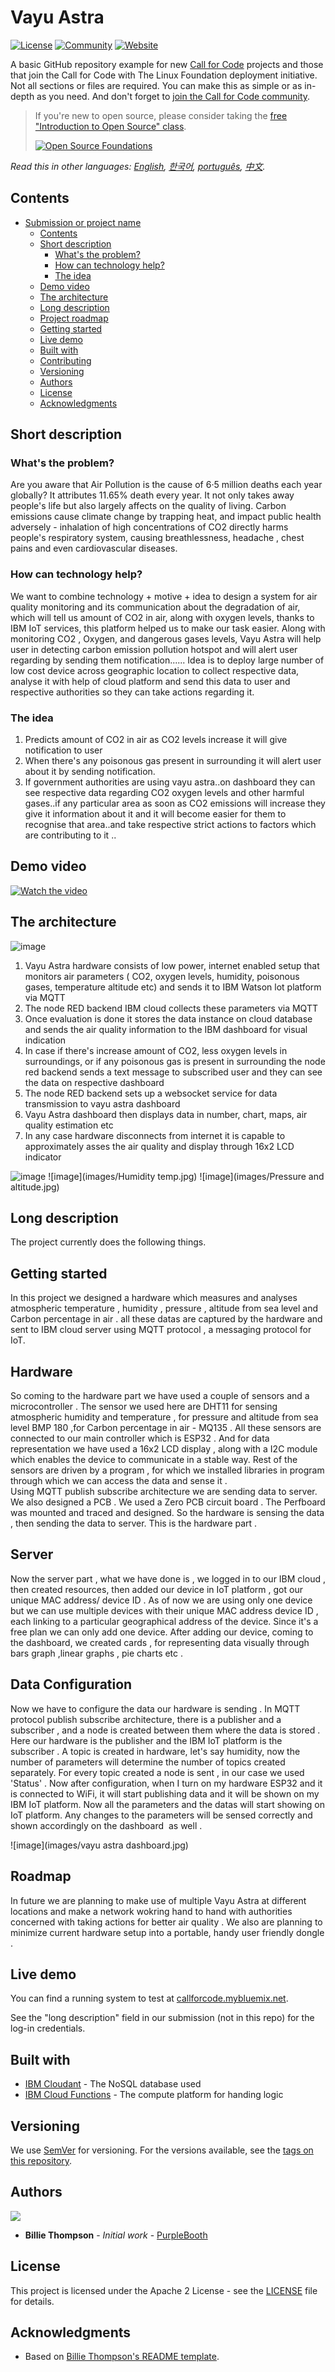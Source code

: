 # Vayu Astra

[![License](https://img.shields.io/badge/License-Apache2-blue.svg)](https://www.apache.org/licenses/LICENSE-2.0) [![Community](https://img.shields.io/badge/Join-Community-blue)](https://developer.ibm.com/callforcode/solutions/projects/get-started/) [![Website](https://img.shields.io/badge/View-Website-blue)](https://sample-project.s3-web.us-east.cloud-object-storage.appdomain.cloud/)

A basic GitHub repository example for new [Call for Code](https://developer.ibm.com/callforcode/) projects and those that join the Call for Code with The Linux Foundation deployment initiative. Not all sections or files are required. You can make this as simple or as in-depth as you need. And don't forget to [join the Call for Code community](https://developer.ibm.com/callforcode/solutions/projects/get-started/).

> If you're new to open source, please consider taking the [free "Introduction to Open Source" class](https://cognitiveclass.ai/courses/introduction-to-open-source).
> 
> [![Open Source Foundations](images/open-source-foundations.png)](https://cognitiveclass.ai/courses/introduction-to-open-source)

_Read this in other languages: [English](README.md), [한국어](./docs/README.ko.md), [português](./docs/README.pt_br.md), [中文](./docs/README.zh.md)._ 

## Contents

- [Submission or project name](#submission-or-project-name)
  - [Contents](#contents)
  - [Short description](#short-description)
    - [What's the problem?](#whats-the-problem)
    - [How can technology help?](#how-can-technology-help)
    - [The idea](#the-idea)
  - [Demo video](#demo-video)
  - [The architecture](#the-architecture)
  - [Long description](#long-description)
  - [Project roadmap](#project-roadmap)
  - [Getting started](#getting-started)
  - [Live demo](#live-demo)
  - [Built with](#built-with)
  - [Contributing](#contributing)
  - [Versioning](#versioning)
  - [Authors](#authors)
  - [License](#license)
  - [Acknowledgments](#acknowledgments)

## Short description

### What's the problem?

Are you aware that Air Pollution is the cause of 6·5 million deaths each year globally? It attributes 11.65% death every year. It not only takes away people's life but also largely affects on the quality of living. 
Carbon emissions cause climate change by trapping heat, and impact public health adversely - inhalation of high concentrations of CO2 directly harms people's respiratory system, causing breathlessness, headache , chest pains and even cardiovascular diseases.


### How can technology help?

We want to combine technology + motive + idea to design a system for air quality monitoring and its communication about the degradation of air, which will tell us amount of CO2 in air, along with oxygen levels, thanks to  IBM IoT services, this platform helped us to make our task easier. Along with monitoring CO2 , Oxygen, and dangerous gases levels, Vayu Astra will help user in detecting carbon emission pollution hotspot and will alert user regarding by sending them notification......
Idea is to deploy large number of low cost device across geographic location to collect respective data, analyse it with help of cloud platform and send this data to user and respective authorities so they can take actions regarding it.

### The idea
1) Predicts amount of CO2 in air as CO2 levels increase it will give notification to user
2) When there's any poisonous gas present in surrounding it will alert user about it by sending notification. 
4) If government authorities are using vayu astra..on dashboard they can see respective data regarding CO2 oxygen levels and other harmful gases..if any particular area as soon as CO2 emissions will increase they give it information about it and it will become easier for them to recognise that area..and take respective strict actions to  factors which are contributing to it ..


## Demo video

[![Watch the video](https://raw.githubusercontent.com/Liquid-Prep/Liquid-Prep/main/images/readme/IBM-interview-video-image.png)](https://youtu.be/vOgCOoy_Bx0)

## The architecture

![image](images/architechture.png)


1) Vayu Astra hardware consists of low power, internet enabled setup that monitors air parameters ( CO2, oxygen levels, humidity, poisonous gases, temperature altitude etc) and sends it to IBM  Watson lot platform via MQTT
2) The node RED backend IBM cloud collects these parameters via MQTT
3) Once evaluation is done it stores the data instance on cloud database and sends the air quality information to the IBM dashboard for visual indication
4) In case if there's increase amount of CO2, less oxygen levels in surroundings, or if any poisonous gas is present in surrounding the node red backend sends a text message to subscribed user and  they can see the data on respective dashboard
5) The node RED backend sets up a websocket service for data transmission to vayu astra dashboard
6) Vayu Astra dashboard then displays data in number, chart, maps, air quality estimation etc
7) In any case hardware disconnects from internet it is capable to approximately asses the air quality and display through 16x2 LCD indicator

![image](images/CO2.jpg)
![image](images/Humidity temp.jpg)
![image](images/Pressure and altitude.jpg)


## Long description

The project currently does the following things.

## Getting started
In this project we designed  a hardware which measures and analyses atmospheric temperature , humidity , pressure , altitude from sea level and Carbon percentage in air . all these datas are captured by the hardware and  sent to IBM cloud server using MQTT protocol , a messaging protocol for IoT. 

## Hardware 
So coming to the hardware part we have used a couple of sensors and a microcontroller . The sensor we used here are DHT11 for sensing atmospheric  humidity and temperature , for pressure and altitude from sea level BMP 180 ,for Carbon percentage in air -  MQ135 . All these sensors are connected to our main controller which is ESP32 . And for data representation we have used a 16x2  LCD display , along with a I2C module which enables the device to communicate in a stable way. Rest of the sensors are driven by a program , for which we installed libraries in  program through which we can access the data and sense it .  
Using MQTT publish subscribe architecture we are sending data to server. We also designed a PCB . We used a Zero PCB circuit board . The Perfboard was mounted and traced and designed. So the hardware is sensing the data , then sending the data to server. This is the hardware part .

## Server
Now the server part , what we have done is , we logged in to our IBM cloud , then created resources, then added our device in IoT platform , got our unique MAC address/ device ID . As of now we are using only one device but we can use multiple devices with their unique MAC address device ID , each linking to a particular geographical address of the device.
Since it's a free plan we can only add one device. After adding our device, coming to the dashboard, we created cards , for representing data visually through bars graph ,linear graphs , pie charts etc .

## Data Configuration
Now we have to configure the data our hardware is sending . In MQTT protocol publish subscribe architecture, there is a publisher and a subscriber , and a node is created between them where the data is stored .
Here our hardware is the publisher and the IBM IoT platform is the subscriber . A topic is created in hardware, let's say humidity, now the number of parameters will determine the number of topics created separately. For every topic created a node is sent , in our case we used 'Status' . Now after configuration, when I turn on my hardware ESP32 and it is connected to WiFi, it will start publishing data and it will be shown on my IBM IoT platform.
Now all the parameters and the datas will start showing  on IoT platform. Any changes to the parameters will be sensed correctly and shown accordingly on the dashboard  as well .



![image](images/vayu astra dashboard.jpg)
## Roadmap
In future we are planning to make use of multiple Vayu Astra at different locations and make a network wokring hand to hand with authorities concerned with taking actions for better air quality . We also are planning to minimize current hardware setup into a portable, handy user friendly dongle .




## Live demo

You can find a running system to test at [callforcode.mybluemix.net](http://callforcode.mybluemix.net/).

See the "long description" field in our submission (not in this repo) for the log-in credentials.

## Built with

- [IBM Cloudant](https://cloud.ibm.com/catalog?search=cloudant#search_results) - The NoSQL database used
- [IBM Cloud Functions](https://cloud.ibm.com/catalog?search=cloud%20functions#search_results) - The compute platform for handing logic



## Versioning

We use [SemVer](http://semver.org/) for versioning. For the versions available, see the [tags on this repository](https://github.com/your/project/tags).

## Authors

<a href="https://github.com/Call-for-Code/Project-Sample/graphs/contributors">
  <img src="https://contributors-img.web.app/image?repo=Call-for-Code/Project-Sample" />
</a>

- **Billie Thompson** - _Initial work_ - [PurpleBooth](https://github.com/PurpleBooth)

## License

This project is licensed under the Apache 2 License - see the [LICENSE](LICENSE) file for details.

## Acknowledgments

- Based on [Billie Thompson's README template](https://gist.github.com/PurpleBooth/109311bb0361f32d87a2).
